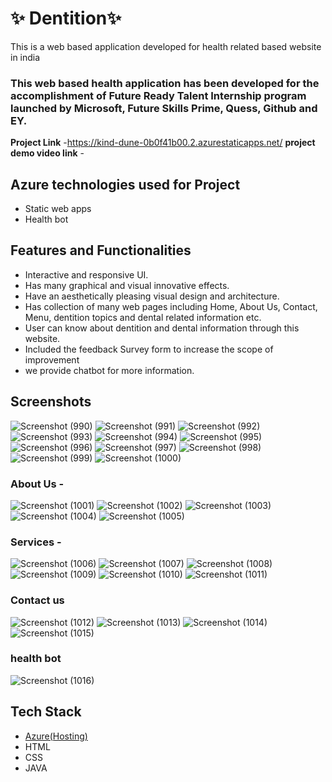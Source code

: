 # ✨  Dentition✨

This is a web based application developed for health related based website in india

### This web based health application has been developed for the accomplishment of Future Ready Talent Internship program launched by Microsoft, Future Skills Prime, Quess, Github and EY.


**Project Link** -https://kind-dune-0b0f41b00.2.azurestaticapps.net/
**project demo video link** - 

## Azure technologies used for Project

- Static web apps
- Health bot

## Features and Functionalities 

- Interactive and responsive UI.
- Has many graphical and visual innovative effects.
- Have an aesthetically pleasing visual design and architecture.
- Has collection of many web pages including Home, About Us, Contact, Menu, dentition topics and dental related information etc.
- User can know about dentition and dental information through this website.
- Included the feedback Survey form to increase the scope of improvement 
- we provide chatbot for more information.

## Screenshots

![Screenshot (990)](https://user-images.githubusercontent.com/83104357/208601691-dbf66196-ec5c-4445-8a33-8dee0255e112.png)
![Screenshot (991)](https://user-images.githubusercontent.com/83104357/208601696-7bc848f6-38ed-4e33-aa45-82574caf910d.png)
![Screenshot (992)](https://user-images.githubusercontent.com/83104357/208601700-e9348931-b378-4a7a-b9d1-aee84117cfbe.png)
![Screenshot (993)](https://user-images.githubusercontent.com/83104357/208601706-90596d1c-8061-4f0c-a60b-15a15ec80a31.png)
![Screenshot (994)](https://user-images.githubusercontent.com/83104357/208601708-5a2c2dc2-b9fe-4a22-83c9-b180938f79d0.png)
![Screenshot (995)](https://user-images.githubusercontent.com/83104357/208601711-2bbb2093-7a81-4a36-865d-858479c7a462.png)
![Screenshot (996)](https://user-images.githubusercontent.com/83104357/208601714-3908ac40-8bf8-4a71-b539-93ba117fe9d9.png)
![Screenshot (997)](https://user-images.githubusercontent.com/83104357/208601717-13b09bd7-a40d-4196-b76f-70f3d9eae88d.png)
![Screenshot (998)](https://user-images.githubusercontent.com/83104357/208601719-a391ec66-6370-4aab-ad16-193ed0a7ffa3.png)
![Screenshot (999)](https://user-images.githubusercontent.com/83104357/208601721-10b111d3-3e6c-4f5a-9fea-37cb733fc231.png)
![Screenshot (1000)](https://user-images.githubusercontent.com/83104357/208601722-6dda7b0b-73db-451c-90c9-55b3a0e24a68.png)

### About Us -

![Screenshot (1001)](https://user-images.githubusercontent.com/83104357/208601994-60946a58-6652-484d-8284-26341afa1bb7.png)
![Screenshot (1002)](https://user-images.githubusercontent.com/83104357/208602002-d8b09836-3607-4fc3-a846-416487b37ff5.png)
![Screenshot (1003)](https://user-images.githubusercontent.com/83104357/208602006-c6fa5e67-e26b-4b63-889b-e9a089cbe40e.png)
![Screenshot (1004)](https://user-images.githubusercontent.com/83104357/208602008-0c3115e5-65dd-4216-8c6a-90783067e24e.png)
![Screenshot (1005)](https://user-images.githubusercontent.com/83104357/208602012-6fde434a-f8fe-4761-a2e0-9680468852a0.png)

### Services -

![Screenshot (1006)](https://user-images.githubusercontent.com/83104357/208602272-62e8b563-5fc3-4aef-ab8e-01d46d96f768.png)
![Screenshot (1007)](https://user-images.githubusercontent.com/83104357/208602284-64f56b31-9ab8-4b77-b840-e0e0ae7a8838.png)
![Screenshot (1008)](https://user-images.githubusercontent.com/83104357/208602286-5ebe92f0-2994-4c61-abb1-7223e1dea1c7.png)
![Screenshot (1009)](https://user-images.githubusercontent.com/83104357/208602290-e3230383-70f9-43b4-ae04-61d71187badf.png)
![Screenshot (1010)](https://user-images.githubusercontent.com/83104357/208602291-fb2eb823-85cb-45ee-b321-004be05f3c44.png)
![Screenshot (1011)](https://user-images.githubusercontent.com/83104357/208602293-4d1c60b4-7a60-4537-b5bb-f9931a19915e.png)

### Contact us 

![Screenshot (1012)](https://user-images.githubusercontent.com/83104357/208602485-0481dea7-ad56-41f1-9ce4-ecefe69ada9d.png)
![Screenshot (1013)](https://user-images.githubusercontent.com/83104357/208602500-3453ccff-6256-4fba-8515-08d4569cf2cb.png)
![Screenshot (1014)](https://user-images.githubusercontent.com/83104357/208602503-f693affc-e045-48a2-82fc-b44478b335d8.png)
![Screenshot (1015)](https://user-images.githubusercontent.com/83104357/208602504-c6116d37-5879-47e7-b144-23f67ee91d84.png)

### health bot
![Screenshot (1016)](https://user-images.githubusercontent.com/83104357/208602622-10abaf35-e110-4a3b-bf1c-c23083fb3552.png)

## Tech Stack 

- [Azure(Hosting)](https://azure.microsoft.com/en-in/features/azure-portal/)
- HTML
- CSS
- JAVA

